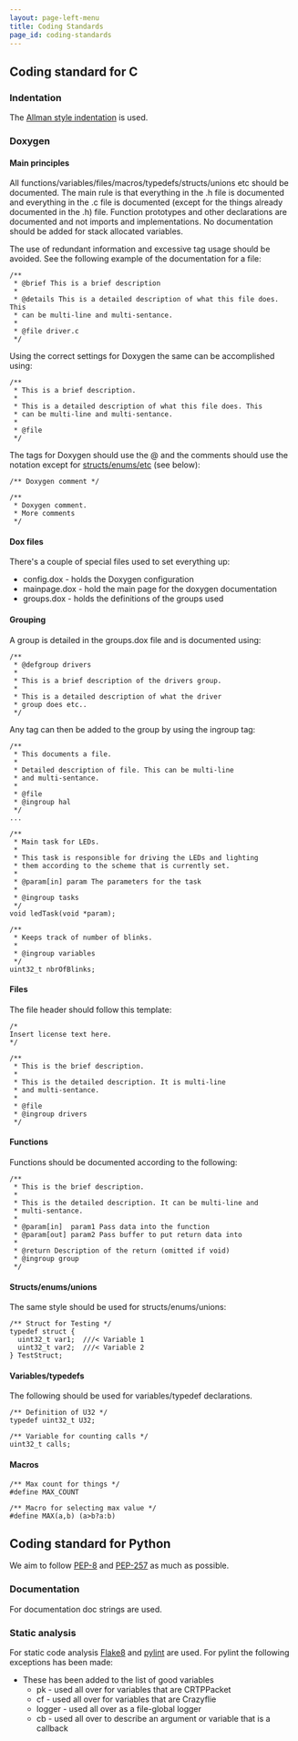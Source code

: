 ```yaml
---
layout: page-left-menu
title: Coding Standards
page_id: coding-standards
---
```

## Coding standard for C
### Indentation
The [Allman style indentation](https://en.wikipedia.org/wiki/Indent_style#Allman_style) is used.

### Doxygen
#### Main principles
All functions/variables/files/macros/typedefs/structs/unions etc should be documented. The main rule is that everything in the .h file is documented and everything in the .c file is documented (except for the things already documented in the .h) file. Function prototypes and other declarations are documented and not imports and implementations. No documentation should be added for stack allocated variables.

The use of redundant information and excessive tag usage should be avoided. See the following example of the documentation for a file:
```
/**
 * @brief This is a brief description
 *
 * @details This is a detailed description of what this file does. This
 * can be multi-line and multi-sentance.
 *
 * @file driver.c
 */
```

Using the correct settings for Doxygen the same can be accomplished using:
```
/**
 * This is a brief description.
 *
 * This is a detailed description of what this file does. This
 * can be multi-line and multi-sentance.
 *
 * @file
 */
```

The tags for Doxygen should use the @ and the comments should use the notation except for [structs/enums/etc](#structsenumsunions) (see below):

```
/** Doxygen comment */

/**
 * Doxygen comment.
 * More comments
 */
```

#### Dox files
There's a couple of special files used to set everything up:
  * config.dox - holds the Doxygen configuration
  * mainpage.dox - hold the main page for the doxygen documentation
  * groups.dox - holds the definitions of the groups used

#### Grouping
A group is detailed in the groups.dox file and is documented using:
```
/**
 * @defgroup drivers
 *
 * This is a brief description of the drivers group.
 *
 * This is a detailed description of what the driver
 * group does etc..
 */
```

Any tag can then be added to the group by using the ingroup tag:
```
/**
 * This documents a file.
 *
 * Detailed description of file. This can be multi-line
 * and multi-sentance.
 *
 * @file
 * @ingroup hal
 */
...

/**
 * Main task for LEDs.
 *
 * This task is responsible for driving the LEDs and lighting
 * them according to the scheme that is currently set.
 *
 * @param[in] param The parameters for the task
 *
 * @ingroup tasks
 */
void ledTask(void *param);

/**
 * Keeps track of number of blinks.
 *
 * @ingroup variables
 */
uint32_t nbrOfBlinks;

```
#### Files
The file header should follow this template:
```
/*
Insert license text here.
*/

/**
 * This is the brief description.
 *
 * This is the detailed description. It is multi-line
 * and multi-sentance.
 *
 * @file
 * @ingroup drivers
 */
```

#### Functions
Functions should be documented according to the following:
```
/**
 * This is the brief description.
 *
 * This is the detailed description. It can be multi-line and
 * multi-sentance.
 *
 * @param[in]  param1 Pass data into the function
 * @param[out] param2 Pass buffer to put return data into
 *
 * @return Description of the return (omitted if void)
 * @ingroup group
 */
```


#### Structs/enums/unions
The same style should be used for structs/enums/unions:
```
/** Struct for Testing */
typedef struct {
  uint32_t var1;  ///< Variable 1
  uint32_t var2;  ///< Variable 2
} TestStruct;
```

#### Variables/typedefs
The following should be used for variables/typedef declarations.
```
/** Definition of U32 */
typedef uint32_t U32;

/** Variable for counting calls */
uint32_t calls;
```

#### Macros

```
/** Max count for things */
#define MAX_COUNT

/** Macro for selecting max value */
#define MAX(a,b) (a>b?a:b)
```

## Coding standard for Python
We aim to follow [PEP-8](https://www.python.org/dev/peps/pep-0008/|PEP-8) and [PEP-257](https://www.python.org/dev/peps/pep-0257/) as much as possible.

### Documentation
For documentation doc strings are used.

### Static analysis
For static code analysis [Flake8](https://pypi.python.org/pypi/flake8) and [pylint](https://www.logilab.org/857) are used. For pylint the following exceptions has been made:
  * These has been added to the list of good variables
    * pk - used all over for variables that are CRTPPacket
    * cf - used all over for variables that are Crazyflie
    * logger - used all over as a file-global logger
    * cb - used all over to describe an argument or variable that is a callback
